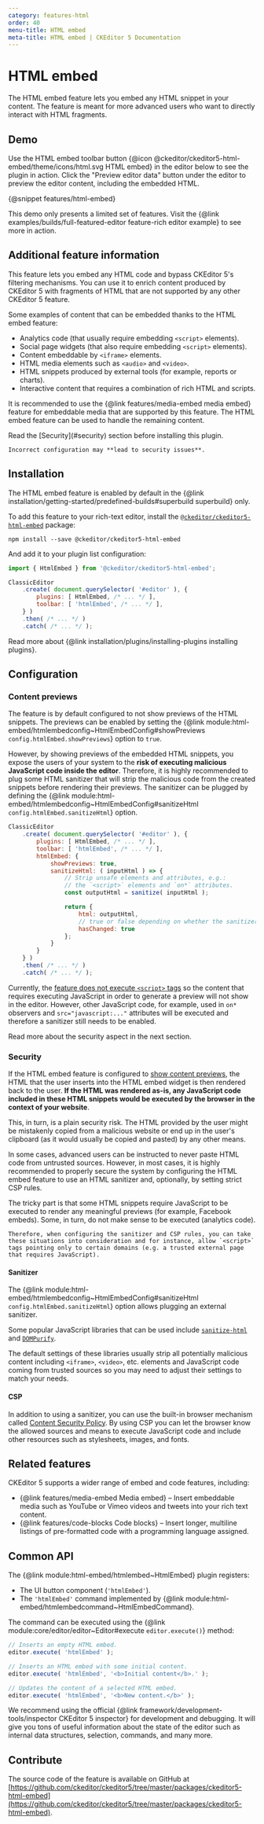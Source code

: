 ```yaml
---
category: features-html
order: 40
menu-title: HTML embed
meta-title: HTML embed | CKEditor 5 Documentation
---
```


# HTML embed

The HTML embed feature lets you embed any HTML snippet in your content. The feature is meant for more advanced users who want to directly interact with HTML fragments.

## Demo

Use the HTML embed toolbar button {@icon @ckeditor/ckeditor5-html-embed/theme/icons/html.svg HTML embed} in the editor below to see the plugin in action. Click the "Preview editor data" button under the editor to preview the editor content, including the embedded HTML.

{@snippet features/html-embed}

<info-box info>
	This demo only presents a limited set of features. Visit the {@link examples/builds/full-featured-editor feature-rich editor example} to see more in action.
</info-box>

## Additional feature information

This feature lets you embed any HTML code and bypass CKEditor&nbsp;5's filtering mechanisms. You can use it to enrich content produced by CKEditor&nbsp;5 with fragments of HTML that are not supported by any other CKEditor&nbsp;5 feature.

Some examples of content that can be embedded thanks to the HTML embed feature:

* Analytics code (that usually require embedding `<script>` elements).
* Social page widgets (that also require embedding `<script>` elements).
* Content embeddable by `<iframe>` elements.
* HTML media elements such as `<audio>` and `<video>`.
* HTML snippets produced by external tools (for example, reports or charts).
* Interactive content that requires a combination of rich HTML and scripts.

It is recommended to use the {@link features/media-embed media embed} feature for embeddable media that are supported by this feature. The HTML embed feature can be used to handle the remaining content.

<info-box warning>
	Read the [Security](#security) section before installing this plugin.

	Incorrect configuration may **lead to security issues**.
</info-box>

## Installation

<info-box info>
	The HTML embed feature is enabled by default in the {@link installation/getting-started/predefined-builds#superbuild superbuild} only.
</info-box>

To add this feature to your rich-text editor, install the [`@ckeditor/ckeditor5-html-embed`](https://www.npmjs.com/package/@ckeditor/ckeditor5-html-embed) package:

```plaintext
npm install --save @ckeditor/ckeditor5-html-embed
```

And add it to your plugin list configuration:

```js
import { HtmlEmbed } from '@ckeditor/ckeditor5-html-embed';

ClassicEditor
	.create( document.querySelector( '#editor' ), {
		plugins: [ HtmlEmbed, /* ... */ ],
		toolbar: [ 'htmlEmbed', /* ... */ ],
	} )
	.then( /* ... */ )
	.catch( /* ... */ );
```

<info-box info>
	Read more about {@link installation/plugins/installing-plugins installing plugins}.
</info-box>

## Configuration

### Content previews

The feature is by default configured to not show previews of the HTML snippets. The previews can be enabled by setting the {@link module:html-embed/htmlembedconfig~HtmlEmbedConfig#showPreviews `config.htmlEmbed.showPreviews`} option to `true`.

However, by showing previews of the embedded HTML snippets, you expose the users of your system to the **risk of executing malicious JavaScript code inside the editor**. Therefore, it is highly recommended to plug some HTML sanitizer that will strip the malicious code from the created snippets before rendering their previews. The sanitizer can be plugged by defining the {@link module:html-embed/htmlembedconfig~HtmlEmbedConfig#sanitizeHtml `config.htmlEmbed.sanitizeHtml`} option.

```js
ClassicEditor
	.create( document.querySelector( '#editor' ), {
		plugins: [ HtmlEmbed, /* ... */ ],
		toolbar: [ 'htmlEmbed', /* ... */ ],
		htmlEmbed: {
			showPreviews: true,
			sanitizeHtml: ( inputHtml ) => {
				// Strip unsafe elements and attributes, e.g.:
				// the `<script>` elements and `on*` attributes.
				const outputHtml = sanitize( inputHtml );

				return {
					html: outputHtml,
					// true or false depending on whether the sanitizer stripped anything.
					hasChanged: true
				};
			}
		}
	} )
	.then( /* ... */ )
	.catch( /* ... */ );
```

Currently, the [feature does not execute `<script>` tags](https://github.com/ckeditor/ckeditor5/issues/8326) so the content that requires executing JavaScript in order to generate a preview will not show in the editor. However, other JavaScript code, for example, used in `on*` observers and `src="javascript:..."` attributes will be executed and therefore a sanitizer still needs to be enabled.

Read more about the security aspect in the next section.

### Security

If the HTML embed feature is configured to [show content previews](#content-previews), the HTML that the user inserts into the HTML embed widget is then rendered back to the user. **If the HTML was rendered as-is, any JavaScript code included in these HTML snippets would be executed by the browser in the context of your website**.

This, in turn, is a plain security risk. The HTML provided by the user might be mistakenly copied from a malicious website or end up in the user's clipboard (as it would usually be copied and pasted) by any other means.

In some cases, advanced users can be instructed to never paste HTML code from untrusted sources. However, in most cases, it is highly recommended to properly secure the system by configuring the HTML embed feature to use an HTML sanitizer and, optionally, by setting strict CSP rules.

<info-box>
	The tricky part is that some HTML snippets require JavaScript to be executed to render any meaningful previews (for example, Facebook embeds). Some, in turn, do not make sense to be executed (analytics code).

	Therefore, when configuring the sanitizer and CSP rules, you can take these situations into consideration and for instance, allow `<script>` tags pointing only to certain domains (e.g. a trusted external page that requires JavaScript).
</info-box>

#### Sanitizer

The {@link module:html-embed/htmlembedconfig~HtmlEmbedConfig#sanitizeHtml `config.htmlEmbed.sanitizeHtml`} option allows plugging an external sanitizer.

Some popular JavaScript libraries that can be used include [`sanitize-html`](https://www.npmjs.com/package/sanitize-html) and [`DOMPurify`](https://www.npmjs.com/package/dompurify).

The default settings of these libraries usually strip all potentially malicious content including `<iframe>`, `<video>`, etc. elements and JavaScript code coming from trusted sources so you may need to adjust their settings to match your needs.

#### CSP

In addition to using a sanitizer, you can use the built-in browser mechanism called [Content Security Policy](https://developer.mozilla.org/en-US/docs/Web/HTTP/CSP). By using CSP you can let the browser know the allowed sources and means to execute JavaScript code and include other resources such as stylesheets, images, and fonts.

## Related features

CKEditor&nbsp;5 supports a wider range of embed and code features, including:

* {@link features/media-embed Media embed} &ndash; Insert embeddable media such as YouTube or Vimeo videos and tweets into your rich text content.
* {@link features/code-blocks Code blocks} &ndash; Insert longer, multiline listings of pre-formatted code with a programming language assigned.

## Common API

The {@link module:html-embed/htmlembed~HtmlEmbed} plugin registers:
* The UI button component (`'htmlEmbed'`).
* The `'htmlEmbed'` command implemented by {@link module:html-embed/htmlembedcommand~HtmlEmbedCommand}.

The command can be executed using the {@link module:core/editor/editor~Editor#execute `editor.execute()`} method:

```js
// Inserts an empty HTML embed.
editor.execute( 'htmlEmbed' );

// Inserts an HTML embed with some initial content.
editor.execute( 'htmlEmbed', '<b>Initial content</b>.' );

// Updates the content of a selected HTML embed.
editor.execute( 'htmlEmbed', '<b>New content.</b>' );
```

<info-box>
	We recommend using the official {@link framework/development-tools/inspector CKEditor&nbsp;5 inspector} for development and debugging. It will give you tons of useful information about the state of the editor such as internal data structures, selection, commands, and many more.
</info-box>

## Contribute

The source code of the feature is available on GitHub at [https://github.com/ckeditor/ckeditor5/tree/master/packages/ckeditor5-html-embed](https://github.com/ckeditor/ckeditor5/tree/master/packages/ckeditor5-html-embed).

